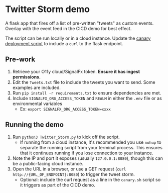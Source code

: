 # Twitter Storm demo

A flask app that fires off a list of pre-written "tweets" as custom events. Overlay with the event feed in the CICD demo for best effect.

The script can be run locally or in a cloud instance. Update the [canary deployment script](https://cd.splunkdev.com/observability-sales-engineering/field-demos/-/blob/main/CICD%20Automation%20Demo/Readme.md) to include a `curl` to the flask endpoint.

## Pre-work

1. Retrieve your O11y cloud/SignalFx token. **Ensure it has ingest permissions.**
1. Edit the `Tweets.txt` file to include the tweets you want to send. Some examples are included.
2. Run `pip install -r requirements.txt` to ensure dependencies are met.
3. Include `SIGNALFX_ORG_ACCESS_TOKEN` and `REALM` in either the `.env` file or as environmental variables
    - Ex: `export SIGNALFX_ORG_ACCESS_TOKEN=xxxx`


## Running the demo

1. Run `python3 Twitter_Storm.py` to kick off the script.
     - If running from a cloud instance, it's recommended you use `nohup` to separate the running script from your terminal process. This ensures that it continues running if you lose connection to your instance.
2. Note the IP and port it exposes (usually `127.0.0.1:8080`), though this can be a public-facing cloud instance.
3. Open the URL in a browser, or use a GET request (`curl http://{URL_OF_ENDPOINT}:8080`) to trigger the tweet storm.
   - Optional: include the curl request as a line in the `canary.sh` script so it triggers as part of the CICD demo.
